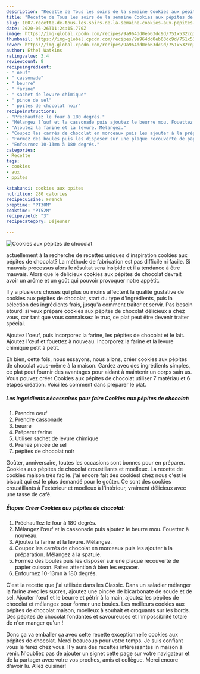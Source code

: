 ```yaml
---
description: "Recette de Tous les soirs de la semaine Cookies aux pépites de chocolat"
title: "Recette de Tous les soirs de la semaine Cookies aux pépites de chocolat"
slug: 1007-recette-de-tous-les-soirs-de-la-semaine-cookies-aux-pepites-de-chocolat
date: 2020-06-26T11:24:15.770Z
image: https://img-global.cpcdn.com/recipes/9a964dd0eb63dc9d/751x532cq70/cookies-aux-pepites-de-chocolat-photo-principale-de-la-recette.jpg
thumbnail: https://img-global.cpcdn.com/recipes/9a964dd0eb63dc9d/751x532cq70/cookies-aux-pepites-de-chocolat-photo-principale-de-la-recette.jpg
cover: https://img-global.cpcdn.com/recipes/9a964dd0eb63dc9d/751x532cq70/cookies-aux-pepites-de-chocolat-photo-principale-de-la-recette.jpg
author: Ethel Watkins
ratingvalue: 3.4
reviewcount: 8
recipeingredient:
- " oeuf"
- " cassonade"
- " beurre"
- " farine"
- " sachet de levure chimique"
- " pince de sel"
- " ppites de chocolat noir"
recipeinstructions:
- "Préchauffez le four à 180 degrés."
- "Mélangez l’œuf et la cassonade puis ajoutez le beurre mou. Fouettez à nouveau."
- "Ajoutez la farine et la levure. Mélangez."
- "Coupez les carrés de chocolat en morceaux puis les ajouter à la préparation. Mélangez à la spatule."
- "Formez des boules puis les disposer sur une plaque recouverte de papier cuisson. Faites attention à bien les espacer."
- "Enfournez 10-13mn à 180 degrés."
categories:
- Recette
tags:
- cookies
- aux
- ppites

katakunci: cookies aux ppites 
nutrition: 280 calories
recipecuisine: French
preptime: "PT30M"
cooktime: "PT52M"
recipeyield: "3"
recipecategory: Déjeuner

---
```



![Cookies aux pépites de chocolat](https://img-global.cpcdn.com/recipes/9a964dd0eb63dc9d/751x532cq70/cookies-aux-pepites-de-chocolat-photo-principale-de-la-recette.jpg)

actuellement à la recherche de recettes uniques d'inspiration cookies aux pépites de chocolat? La méthode de fabrication est pas difficile ni facile. Si mauvais processus alors le résultat sera insipide et il a tendance à être mauvais. Alors que le délicieux cookies aux pépites de chocolat devrait avoir un arôme et un goût qui pouvoir provoquer notre appétit.

Il y a plusieurs choses qui plus ou moins affectent la qualité gustative de cookies aux pépites de chocolat, start du type d'ingrédients, puis la sélection des ingrédients frais, jusqu'à comment traiter et servir. Pas besoin étourdi si veux prépare cookies aux pépites de chocolat délicieux à chez vous, car tant que vous connaissez le truc, ce plat peut être devenir traiter spécial.

Ajoutez l&#39;oeuf, puis incorporez la farine, les pépites de chocolat et le lait. Ajoutez l&#39;œuf et fouettez à nouveau. Incorporez la farine et la levure chimique petit à petit.


Eh bien, cette fois, nous essayons, nous allons, créer cookies aux pépites de chocolat vous-même à la maison. Gardez avec des ingrédients simples, ce plat peut fournir des avantages pour aidant à maintenir un corps sain us. Vous pouvez créer Cookies aux pépites de chocolat utiliser 7 matériau et 6 étapes création. Voici les comment dans préparer le plat.

<!--inarticleads1-->

##### Les ingrédients nécessaires pour faire Cookies aux pépites de chocolat:

1. Prendre  oeuf
1. Prendre  cassonade
1.   beurre
1. Préparer  farine
1. Utiliser  sachet de levure chimique
1. Prenez  pincée de sel
1.   pépites de chocolat noir


Goûter, anniversaire, toutes les occasions sont bonnes pour en préparer. Cookies aux pépites de chocolat croustillants et moelleux. La recette de cookies maison très facile. j&#39;ai encore fait des cookies! chez nous c&#39;est le biscuit qui est le plus demandé pour le goûter. Ce sont des cookies croustillants à l&#39;extérieur et moelleux à l&#39;intérieur, vraiment délicieux avec une tasse de café. 

<!--inarticleads2-->

##### Étapes Créer Cookies aux pépites de chocolat:

1. Préchauffez le four à 180 degrés.
1. Mélangez l’œuf et la cassonade puis ajoutez le beurre mou. Fouettez à nouveau.
1. Ajoutez la farine et la levure. Mélangez.
1. Coupez les carrés de chocolat en morceaux puis les ajouter à la préparation. Mélangez à la spatule.
1. Formez des boules puis les disposer sur une plaque recouverte de papier cuisson. Faites attention à bien les espacer.
1. Enfournez 10-13mn à 180 degrés.


C&#39;est la recette que j&#39;ai utilisée dans les Classic. Dans un saladier mélanger la farine avec les sucres, ajoutez une pincée de bicarbonate de soude et de sel. Ajouter l&#39;œuf et le beurre et pétrir à la main, ajoutez les pépites de chocolat et mélangez pour former une boules. Les meilleurs cookies aux pépites de chocolat maison, moelleux à souhait et croquants sur les bords. Des pépites de chocolat fondantes et savoureuses et l&#39;impossibilité totale de n&#39;en manger qu&#39;un ! 


Donc ça va emballer ça avec cette recette exceptionnelle cookies aux pépites de chocolat. Merci beaucoup pour votre temps. Je suis confiant vous le ferez chez vous. Il y aura des recettes  intéressantes in maison à venir. N'oubliez pas de ajouter un signet cette page sur votre navigateur et de la partager avec votre vos proches, amis et collègue. Merci encore d'avoir lu. Allez cuisiner!
